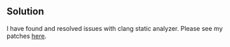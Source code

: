 ## Solution
I have found and resolved issues with clang static analyzer. Please see my patches [here](https://git.kernel.org/pub/scm/linux/kernel/git/next/linux-next.git/log/?qt=grep&q=menghani).
